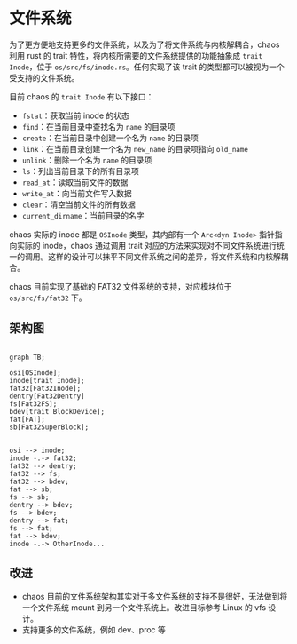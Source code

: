 # 文件系统

为了更方便地支持更多的文件系统，以及为了将文件系统与内核解耦合，chaos 利用 rust 的 trait 特性，将内核所需要的文件系统提供的功能抽象成 `trait Inode`，位于 `os/src/fs/inode.rs`。任何实现了该 trait 的类型都可以被视为一个受支持的文件系统。

目前 chaos 的 `trait Inode` 有以下接口：

- `fstat`：获取当前 inode 的状态
- `find`：在当前目录中查找名为 `name` 的目录项
- `create`：在当前目录中创建一个名为 `name` 的目录项
- `link`：在当前目录创建一个名为 `new_name` 的目录项指向 `old_name`
- `unlink`：删除一个名为 `name` 的目录项
- `ls`：列出当前目录下的所有目录项
- `read_at`：读取当前文件的数据
- `write_at`：向当前文件写入数据
- `clear`：清空当前文件的所有数据
- `current_dirname`：当前目录的名字

chaos 实际的 inode 都是 `OSInode` 类型，其内部有一个 `Arc<dyn Inode>` 指针指向实际的 inode，chaos 通过调用 trait 对应的方法来实现对不同文件系统进行统一的调用。这样的设计可以抹平不同文件系统之间的差异，将文件系统和内核解耦合。

chaos 目前实现了基础的 FAT32 文件系统的支持，对应模块位于 `os/src/fs/fat32` 下。

## 架构图

```mermaid

graph TB;

osi[OSInode];
inode[trait Inode];
fat32[Fat32Inode];
dentry[Fat32Dentry]
fs[Fat32FS];
bdev[trait BlockDevice];
fat[FAT];
sb[Fat32SuperBlock];


osi --> inode;
inode -.-> fat32;
fat32 --> dentry;
fat32 --> fs;
fat32 --> bdev;
fat --> sb;
fs --> sb;
dentry --> bdev;
fs --> bdev;
dentry --> fat;
fs --> fat;
fat --> bdev;
inode -.-> OtherInode...

```

## 改进

- chaos 目前的文件系统架构其实对于多文件系统的支持不是很好，无法做到将一个文件系统 mount 到另一个文件系统上。改进目标参考 Linux 的 vfs 设计。
- 支持更多的文件系统，例如 dev、proc 等
